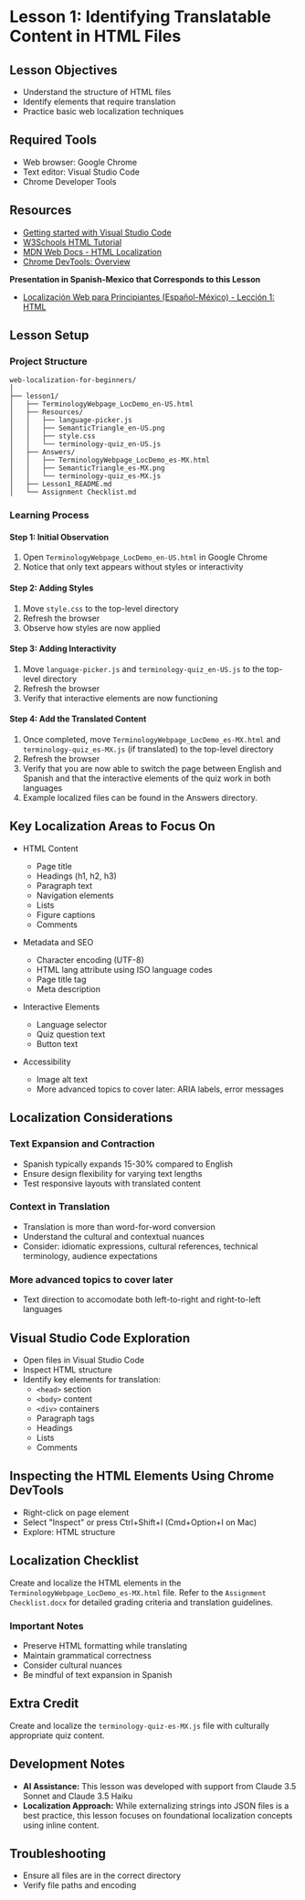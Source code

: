 # Lesson 1: Identifying Translatable Content in HTML Files

## Lesson Objectives
- Understand the structure of HTML files
- Identify elements that require translation
- Practice basic web localization techniques

## Required Tools
- Web browser: Google Chrome
- Text editor: Visual Studio Code
- Chrome Developer Tools

## Resources
- [Getting started with Visual Studio Code](https://code.visualstudio.com/docs/introvideos/basics)
- [W3Schools HTML Tutorial](https://www.w3schools.com/html/)
- [MDN Web Docs - HTML Localization](https://developer.mozilla.org/en-US/docs/Web/HTML)
- [Chrome DevTools: Overview](https://developer.chrome.com/docs/devtools/overview)

**Presentation in Spanish-Mexico that Corresponds to this Lesson**
- [Localización Web para Principiantes (Español-México) - Lección 1: HTML](https://www.youtube.com/watch?v=SdTLpCEZDvE)

## Lesson Setup

### Project Structure
```
web-localization-for-beginners/
│
├── lesson1/
│   ├── TerminologyWebpage_LocDemo_en-US.html
│   ├── Resources/
│   │   ├── language-picker.js
│   │   ├── SemanticTriangle_en-US.png
│   │   ├── style.css
│   │   └── terminology-quiz_en-US.js
│   ├── Answers/
│   │   ├── TerminologyWebpage_LocDemo_es-MX.html
│   │   ├── SemanticTriangle_es-MX.png
│   │   └── terminology-quiz_es-MX.js
│   ├── Lesson1_README.md
│   └── Assignment Checklist.md
```

### Learning Process

#### Step 1: Initial Observation
1. Open `TerminologyWebpage_LocDemo_en-US.html` in Google Chrome
2. Notice that only text appears without styles or interactivity

#### Step 2: Adding Styles
1. Move `style.css` to the top-level directory
2. Refresh the browser
3. Observe how styles are now applied

#### Step 3: Adding Interactivity
1. Move `language-picker.js` and `terminology-quiz_en-US.js` to the top-level directory
2. Refresh the browser
3. Verify that interactive elements are now functioning

#### Step 4: Add the Translated Content
1. Once completed, move `TerminologyWebpage_LocDemo_es-MX.html` and `terminology-quiz_es-MX.js` (if translated) to the top-level directory
2. Refresh the browser
3. Verify that you are now able to switch the page between English and Spanish and that the interactive elements of the quiz work in both languages
4. Example localized files can be found in the Answers directory.

## Key Localization Areas to Focus On
- HTML Content
  - Page title
  - Headings (h1, h2, h3)
  - Paragraph text
  - Navigation elements
  - Lists
  - Figure captions
  - Comments

- Metadata and SEO
  - Character encoding (UTF-8)
  - HTML lang attribute using ISO language codes
  - Page title tag
  - Meta description

- Interactive Elements
  - Language selector
  - Quiz question text
  - Button text

- Accessibility
  - Image alt text
  - More advanced topics to cover later: ARIA labels, error messages

## Localization Considerations

### Text Expansion and Contraction
- Spanish typically expands 15-30% compared to English
- Ensure design flexibility for varying text lengths
- Test responsive layouts with translated content

### Context in Translation
- Translation is more than word-for-word conversion
- Understand the cultural and contextual nuances
- Consider: idiomatic expressions, cultural references, technical terminology, audience expectations

### More advanced topics to cover later
- Text direction to accomodate both left-to-right and right-to-left languages

## Visual Studio Code Exploration
- Open files in Visual Studio Code
- Inspect HTML structure
- Identify key elements for translation:
  - `<head>` section
  - `<body>` content
  - `<div>` containers
  - Paragraph tags
  - Headings
  - Lists
  - Comments

## Inspecting the HTML Elements Using Chrome DevTools
- Right-click on page element
- Select "Inspect" or press Ctrl+Shift+I (Cmd+Option+I on Mac)
- Explore: HTML structure

## Localization Checklist
Create and localize the HTML elements in the `TerminologyWebpage_LocDemo_es-MX.html` file.
Refer to the `Assignment Checklist.docx` for detailed grading criteria and translation guidelines.

### Important Notes
- Preserve HTML formatting while translating
- Maintain grammatical correctness
- Consider cultural nuances
- Be mindful of text expansion in Spanish

## Extra Credit
Create and localize the `terminology-quiz-es-MX.js` file with culturally appropriate quiz content.

## Development Notes
- **AI Assistance:** This lesson was developed with support from Claude 3.5 Sonnet and Claude 3.5 Haiku
- **Localization Approach:** While externalizing strings into JSON files is a best practice, this lesson focuses on foundational localization concepts using inline content.

## Troubleshooting
- Ensure all files are in the correct directory
- Verify file paths and encoding


